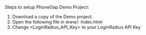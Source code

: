 
Steps to setup PhoneGap Demo Project:

1. Download a copy of the Demo project. 
2. Open the following file in www/: Index.html   
4. Change \<LoginRadius\_API\_Key\> to your LoginRadius API Key
